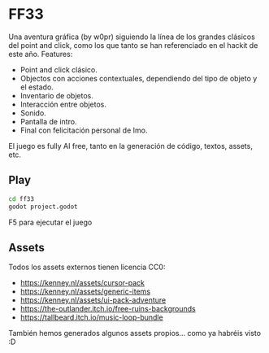 # FF33

Una aventura gráfica (by w0pr) siguiendo la línea de los grandes clásicos del point and click, como los que tanto se han referenciado en el hackit de este año.
Features:
- Point and click clásico.
- Objectos con acciones contextuales, dependiendo del tipo de objeto y el estado.
- Inventario de objetos.
- Interacción entre objetos.
- Sonido.
- Pantalla de intro.
- Final con felicitación personal de Imo.

El juego es fully AI free, tanto en la generación de código, textos, assets, etc.

## Play

```bash
cd ff33
godot project.godot
```

F5 para ejecutar el juego

## Assets

Todos los assets externos tienen licencia CC0:

- https://kenney.nl/assets/cursor-pack
- https://kenney.nl/assets/generic-items
- https://kenney.nl/assets/ui-pack-adventure
- https://the-outlander.itch.io/free-ruins-backgrounds
- https://tallbeard.itch.io/music-loop-bundle

También hemos generados algunos assets propios... como ya habréis visto :D

